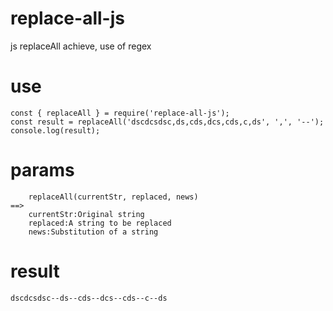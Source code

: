 # replace-all-js
js replaceAll achieve, use of regex
# use
```$xslt
const { replaceAll } = require('replace-all-js');
const result = replaceAll('dscdcsdsc,ds,cds,dcs,cds,c,ds', ',', '--');
console.log(result);
```
# params
```$xslt
    replaceAll(currentStr, replaced, news)
==>
    currentStr:Original string
    replaced:A string to be replaced
    news:Substitution of a string
```
# result
```$xslt
dscdcsdsc--ds--cds--dcs--cds--c--ds
```
